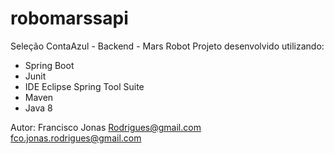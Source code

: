 # robomarssapi
Seleção ContaAzul - Backend - Mars Robot 
Projeto desenvolvido utilizando:
 - Spring Boot
 - Junit
 - IDE Eclipse Spring Tool Suite
 - Maven
 - Java 8

Autor:
Francisco Jonas Rodrigues@gmail.com
fco.jonas.rodrigues@gmail.com
